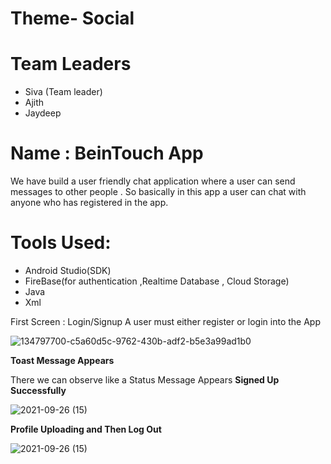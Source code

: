 # Theme- Social

# Team Leaders

- Siva (Team leader)
- Ajith 
- Jaydeep


# Name : BeinTouch App

We have  build a user friendly  chat application  where  a user can send messages to other people . So basically in this app a user can chat with anyone who has registered in the app. 

# Tools Used:

- Android Studio(SDK)
- FireBase(for authentication ,Realtime Database , Cloud Storage)
- Java 
- Xml 



First Screen : Login/Signup 
A user must either register or login into the App

![134797700-c5a60d5c-9762-430b-adf2-b5e3a99ad1b0](https://user-images.githubusercontent.com/55526191/134802502-3fa8f338-3ef5-4904-b2c6-8312f7a6abb9.png)


 **Toast Message Appears**
 
 There we can observe like a  Status  Message Appears **Signed Up Successfully**
 
![2021-09-26 (15)](https://user-images.githubusercontent.com/55526191/134803050-f89eb7d2-c80d-4bf2-8610-da0ca443bf17.png)
 
 
 
 
 **Profile Uploading and Then Log Out**
 
 
 ![2021-09-26 (15)](https://user-images.githubusercontent.com/55526191/134803506-de38848b-f9bf-4176-8c5b-0082bf89fabe.png)

 
 
 











